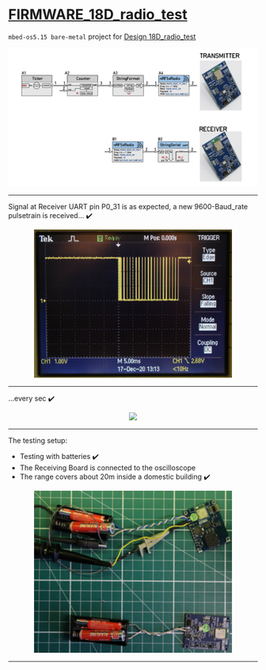 # [FIRMWARE_18D_radio_test](https://github.com/nBlocksStudioApps/FIRMWARE_18D_radio_test)

`mbed-os5.15 bare-metal` project for [Design 18D_radio_test](https://github.com/nBlocksStudioApps/18D_radio_test)



<p align="center">
<img
src="img/26.PNG"
width = 900
/>
</p>

----

Signal at Receiver UART pin P0_31 is as expected, a new 9600-Baud_rate pulsetrain is received... :heavy_check_mark:

<p align="center">
<img
src="img/27.PNG"
width = 400
/>
</p>

----
...every sec :heavy_check_mark:

<p align="center">
<img
src="img/03.GIF"
width = 400
/>
</p>

----

The testing setup:
 *  Testing with batteries  :heavy_check_mark:
 *  The Receiving Board is connected to the oscilloscope
 *  The range covers about 20m inside a domestic building :heavy_check_mark:
<p align="center">
<img
src="img/04.PNG"
width = 400
/>
</p>

----